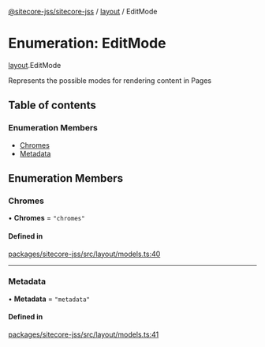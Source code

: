 [@sitecore-jss/sitecore-jss](../README.md) / [layout](../modules/layout.md) / EditMode

# Enumeration: EditMode

[layout](../modules/layout.md).EditMode

Represents the possible modes for rendering content in Pages

## Table of contents

### Enumeration Members

- [Chromes](layout.EditMode.md#chromes)
- [Metadata](layout.EditMode.md#metadata)

## Enumeration Members

### Chromes

• **Chromes** = ``"chromes"``

#### Defined in

[packages/sitecore-jss/src/layout/models.ts:40](https://github.com/Sitecore/jss/blob/417153890/packages/sitecore-jss/src/layout/models.ts#L40)

___

### Metadata

• **Metadata** = ``"metadata"``

#### Defined in

[packages/sitecore-jss/src/layout/models.ts:41](https://github.com/Sitecore/jss/blob/417153890/packages/sitecore-jss/src/layout/models.ts#L41)
